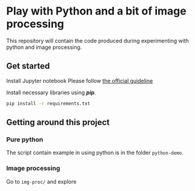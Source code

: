 # Play with Python and a bit of image processing
This repository will contain the code produced during experimenting with python and image processing. 

## Get started 

Install Jupyter notebook
Please follow [the official guideline](https://jupyter.readthedocs.io/en/latest/install.html)

Install necessary libraries using _**pip**_. 
```bash
pip install -r requirements.txt
```

## Getting around this project
### Pure python 
The script contain example in using python is in the folder `python-demo`. 

### Image processing
Go to `img-proc/` and explore

